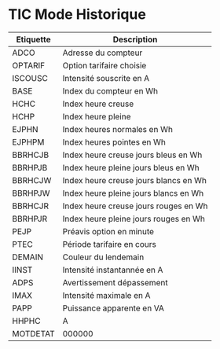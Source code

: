 # TIC Mode Historique

|Etiquette | Description|
|--|--|
|ADCO | Adresse du compteur|
|OPTARIF | Option tarifaire choisie|
|ISCOUSC | Intensité souscrite en A|
|BASE | Index du compteur en Wh|
|HCHC | Index heure creuse|
|HCHP | Index heure pleine|
|EJPHN | Index heures normales en Wh|
|EJPHPM | Index heures pointes en Wh|
|BBRHCJB | Index heure creuse jours bleus en Wh|
|BBRHPJB | Index heure pleine jours bleus en Wh|
|BBRHCJW | Index heure creuse jours blancs en Wh|
|BBRHPJW | Index heure pleine jours blancs en Wh|
|BBRHCJR | Index heure creuse jours rouges en Wh|
|BBRHPJR | Index heure pleine jours rouges en Wh|
|PEJP | Préavis option en minute|
|PTEC | Période tarifaire en cours|
|DEMAIN | Couleur du lendemain|
|IINST | Intensité instantannée en A|
|ADPS | Avertissement dépassement|
|IMAX | Intensité maximale en A|
|PAPP | Puissance apparente en VA|
|HHPHC | A|
|MOTDETAT | 000000|
